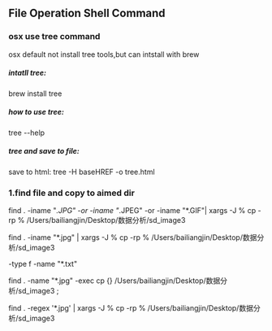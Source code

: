 ## File Operation Shell Command



### osx use tree command 
osx default not install tree tools,but can intstall with brew 

##### intatll tree:

brew install tree

##### how to use tree:

tree --help

##### tree and save to file:

save to html:
tree -H baseHREF -o tree.html


### 1.find file and copy to aimed dir

find . -iname "*.JPG" -or -iname "*.JPEG" -or -iname "*.GIF"| xargs -J % cp -rp % /Users/bailiangjin/Desktop/数据分析/sd_image3

find . -iname "*.jpg" | xargs -J % cp -rp % /Users/bailiangjin/Desktop/数据分析/sd_image3

-type f -name "*.txt"

find .  -name "*.jpg" -exec cp {} /Users/bailiangjin/Desktop/数据分析/sd_image3 \;


find . -regex '\*.jpg' | xargs -J % cp -rp % /Users/bailiangjin/Desktop/数据分析/sd_image3





